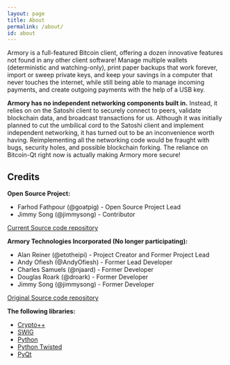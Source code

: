```yaml
---
layout: page
title: About
permalink: /about/
id: about
---
```


Armory is a full-featured Bitcoin client, offering a dozen innovative features not found in any other client software! Manage multiple wallets (deterministic and watching-only), print paper backups that work forever, import or sweep private keys, and keep your savings in a computer that never touches the internet, while still being able to manage incoming payments, and create outgoing payments with the help of a USB key.

**Armory has no independent networking components built in.** Instead, it relies on on the Satoshi client to securely connect to peers, validate blockchain data, and broadcast transactions for us. Although it was initially planned to cut the umbilical cord to the Satoshi client and implement independent networking, it has turned out to be an inconvenience worth having. Reimplementing all the networking code would be fraught with bugs, security holes, and possible blockchain forking. The reliance on Bitcoin-Qt right now is actually making Armory more secure!

Credits
-------
**Open Source Project:** 

 - Farhod Fathpour (@goatpig) - Open Source Project Lead 
 - Jimmy Song (@jimmysong) - Contributor

[Current Source code repository](https://github.com/goatpig/BitcoinArmory)

**Armory Technologies Incorporated (No longer participating):** 

 - Alan Reiner (@etotheipi) - Project Creator and Former Project Lead 
 - Andy Ofiesh (@AndyOfiesh) - Former Lead Developer 
 - Charles Samuels (@njaard) - Former Developer
 - Douglas Roark (@droark) - Former Developer
 - Jimmy Song (@jimmysong) - Former Developer

[Original Source code repository](https://github.com/etotheipi/BitcoinArmory)

**The following libraries:**

 - [Crypto++](https://www.cryptopp.com/)
 - [SWIG](http://www.swig.org/)
 - [Python](https://www.python.org/)
 - [Python Twisted](https://twistedmatrix.com/)
 - [PyQt](https://wiki.python.org/moin/PyQt)
